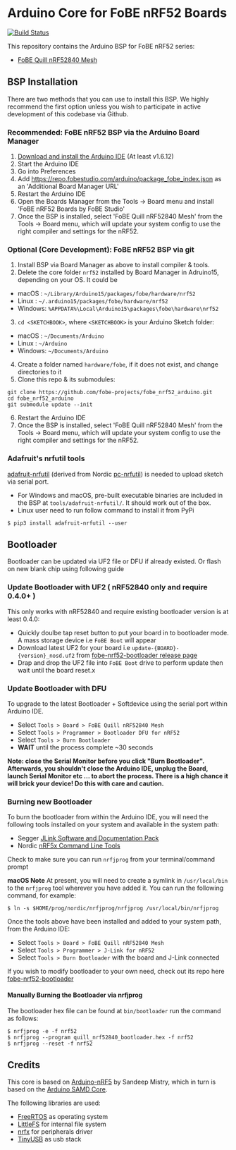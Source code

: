 # Arduino Core for FoBE nRF52 Boards

[![Build Status](https://github.com/fobe-projects/fobe-nrf52-arduino/workflows/Build/badge.svg)](https://github.com/fobe-projects/fobe-nrf52-arduino/actions)

This repository contains the Arduino BSP for FoBE nRF52 series:

- [FoBE Quill nRF52840 Mesh](https://wiki.fobestudio.com/product/f1101)

## BSP Installation

There are two methods that you can use to install this BSP. We highly recommend the first option unless you wish to participate in active development of this codebase via Github.

### Recommended: FoBE nRF52 BSP via the Arduino Board Manager

 1. [Download and install the Arduino IDE](https://www.arduino.cc/en/Main/Software) (At least v1.6.12)
 2. Start the Arduino IDE
 3. Go into Preferences
 4. Add https://repo.fobestudio.com/arduino/package_fobe_index.json as an 'Additional Board Manager URL'
 5. Restart the Arduino IDE
 6. Open the Boards Manager from the Tools -> Board menu and install 'FoBE nRF52 Boards by FoBE Studio'
 7. Once the BSP is installed, select 'FoBE Quill nRF52840 Mesh' from the Tools -> Board menu, which will update your system config to use the right compiler and settings for the nRF52.

### Optional (Core Development): FoBE nRF52 BSP via git

 1. Install BSP via Board Manager as above to install compiler & tools.
 2. Delete the core folder `nrf52` installed by Board Manager in Adruino15, depending on your OS. It could be
  * macOS  : `~/Library/Arduino15/packages/fobe/hardware/nrf52`
  * Linux  : `~/.arduino15/packages/fobe/hardware/nrf52`
  * Windows: `%APPDATA%\Local\Arduino15\packages\fobe\hardware\nrf52`
 3. `cd <SKETCHBOOK>`, where `<SKETCHBOOK>` is your Arduino Sketch folder:
  * macOS  : `~/Documents/Arduino`
  * Linux  : `~/Arduino`
  * Windows: `~/Documents/Arduino`
 4. Create a folder named `hardware/fobe`, if it does not exist, and change directories to it
 5. Clone this repo & its submodules:

   ```
   git clone https://github.com/fobe-projects/fobe_nrf52_arduino.git
   cd fobe_nrf52_arduino
   git submodule update --init
   ```
   
 6. Restart the Arduino IDE
 7. Once the BSP is installed, select 'FoBE Quill nRF52840 Mesh' from the Tools -> Board menu, which will update your system config to use the right compiler and settings for the nRF52.

### Adafruit's nrfutil tools

[adafruit-nrfutil](https://github.com/adafruit/Adafruit_nRF52_nrfutil) (derived from Nordic [pc-nrfutil](https://github.com/NordicSemiconductor/pc-nrfutil)) is needed to upload sketch via serial port.

- For Windows and macOS, pre-built executable binaries are included in the BSP at `tools/adafruit-nrfutil/`. It should work out of the box.
- Linux user need to run follow command to install it from PyPi

```
$ pip3 install adafruit-nrfutil --user
```

## Bootloader

Bootloader can be updated via UF2 file or DFU if already existed. Or flash on new blank chip using following guide

### Update Bootloader with UF2 ( nRF52840 only and require 0.4.0+ )

This only works with nRF52840 and require existing bootloader version is at least 0.4.0:

- Quickly doulbe tap reset button to put your board in to bootloader mode. A mass storage device i.e `FoBE Boot` will appear
- Download latest UF2 for your board i.e `update-{BOARD}-{version}_nosd.uf2` from [fobe-nrf52-bootloader release page](https://github.com/fobe-projects/fobe_nrf52_bootloader/releases)
- Drap and drop the UF2 file into `FoBE Boot` drive to perform update then wait until the board reset.x

### Update Bootloader with DFU

To upgrade to the latest Bootloader + Softdevice using the serial port within Arduino IDE.

- Select `Tools > Board > FoBE Quill nRF52840 Mesh`
- Select `Tools > Programmer > Bootloader DFU for nRF52`
- Select `Tools > Burn Bootloader`
- **WAIT** until the process complete ~30 seconds

**Note: close the Serial Monitor before you click "Burn Bootloader". Afterwards, you shouldn't close the Arduino IDE, unplug the Board, launch Serial Monitor etc ... to abort the process. There is a high chance it will brick your device! Do this with care and caution.**

### Burning new Bootloader

To burn the bootloader from within the Arduino IDE, you will need the following tools installed
on your system and available in the system path:

- Segger [JLink Software and Documentation Pack](https://www.segger.com/downloads/jlink)
- Nordic [nRF5x Command Line Tools](https://www.nordicsemi.com/Software-and-Tools/Development-Tools/nRF-Command-Line-Tools)

Check to make sure you can run `nrfjprog` from your terminal/command prompt

**macOS Note** At present, you will need to create a symlink in `/usr/local/bin` to the
`nrfjprog` tool wherever you have added it. You can run the following command, for example:

```
$ ln -s $HOME/prog/nordic/nrfjprog/nrfjprog /usr/local/bin/nrfjprog
```

Once the tools above have been installed and added to your system path, from the Arduino IDE:

- Select `Tools > Board > FoBE Quill nRF52840 Mesh`
- Select `Tools > Programmer > J-Link for nRF52`
- Select `Tools > Burn Bootloader` with the board and J-Link connected

If you wish to modify bootloader to your own need, check out its repo here [fobe-nrf52-bootloader](https://github.com/fobe-projects/fobe_nrf52_bootloader)

#### Manually Burning the Bootloader via nrfjprog

The bootloader hex file can be found at `bin/bootloader` run the command as follows:

```
$ nrfjprog -e -f nrf52
$ nrfjprog --program quill_nrf52840_bootloader.hex -f nrf52
$ nrfjprog --reset -f nrf52
```

## Credits

This core is based on [Arduino-nRF5](https://github.com/sandeepmistry/arduino-nRF5) by Sandeep Mistry,
which in turn is based on the [Arduino SAMD Core](https://github.com/arduino/ArduinoCore-samd).

The following libraries are used:

- [FreeRTOS](https://www.freertos.org/) as operating system
- [LittleFS](https://github.com/ARMmbed/littlefs) for internal file system
- [nrfx](https://github.com/NordicSemiconductor/nrfx) for peripherals driver
- [TinyUSB](https://github.com/hathach/tinyusb) as usb stack
